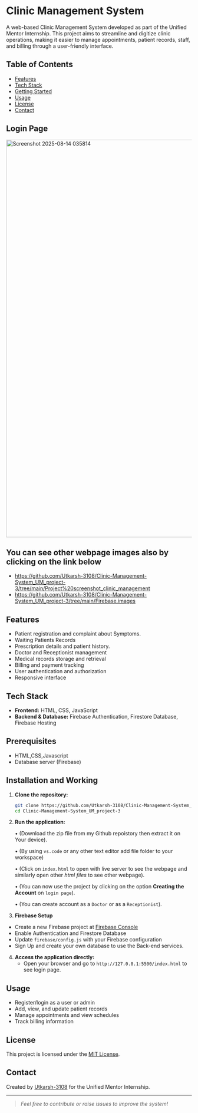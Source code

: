 # Clinic Management System

A web-based Clinic Management System developed as part of the Unified Mentor Internship. This project aims to streamline and digitize clinic operations, making it easier to manage appointments, patient records, staff, and billing through a user-friendly interface.

## Table of Contents

- [Features](#features)
- [Tech Stack](#tech-stack)
- [Getting Started](#getting-started)
- [Usage](#usage)
- [License](#license)
- [Contact](#contact)
  
 ## Login Page
<img width="1919" height="1079" alt="Screenshot 2025-08-14 035814" src="https://github.com/user-attachments/assets/fbd606de-079f-4123-b106-ef70e7f4c8b2" />

## You can see other webpage images also by clicking on the link below

- https://github.com/Utkarsh-3108/Clinic-Management-System_UM_project-3/tree/main/Project%20screenshot_clinic_management
- https://github.com/Utkarsh-3108/Clinic-Management-System_UM_project-3/tree/main/Firebase.images

## Features

- Patient registration and complaint about Symptoms.
- Waiting Patients Records
- Prescription details and patient history.
- Doctor and Receptionist management
- Medical records storage and retrieval
- Billing and payment tracking
- User authentication and authorization
- Responsive interface

## Tech Stack

- **Frontend:** HTML, CSS, JavaScript
- **Backend & Database:** Firebase Authentication, Firestore Database, Firebase Hosting

## Prerequisites

- HTML,CSS,Javascript
- Database server (Firebase)

## Installation and Working

1. **Clone the repository:**
   ```bash
   git clone https://github.com/Utkarsh-3108/Clinic-Management-System_UM_project-3.git
   cd Clinic-Management-System_UM_project-3
   ```

2. **Run the application:**
   
    • (Download the zip file from my Github repoistory then extract it on Your device).
   
    • (By using `vs.code` or any other text editor add file folder to your workspace)

    • (Click on `index.html` to open with live server to see the webpage and similarly open other *html files* to see other webpage).

    • (You can now use the project by clicking on the option **Creating the Account** on `login page`).

    • (You can create account as a `Doctor` or as a `Receptionist`).

3. **Firebase Setup**
- Create a new Firebase project at [Firebase Console](https://console.firebase.google.com/)
- Enable Authentication and Firestore Database
- Update `firebase/config.js` with your Firebase configuration
- Sign Up and create your own database to use the Back-end services.

4. **Access the application directly:**
   - Open your browser and go to `http://127.0.0.1:5500/index.html` to see login page.

## Usage

- Register/login as a user or admin
- Add, view, and update patient records
- Manage appointments and view schedules
- Track billing information

## License

This project is licensed under the [MIT License](LICENSE).

## Contact

Created by [Utkarsh-3108](https://github.com/Utkarsh-3108) for the Unified Mentor Internship.

---

> _Feel free to contribute or raise issues to improve the system!_

